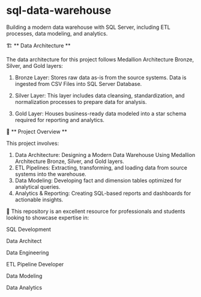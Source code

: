 # sql-data-warehouse
Building a modern data warehouse with SQL Server, including ETL processes, data modeling, and analytics.

🏗️ ** Data Architecture **

The data architecture for this project follows Medallion Architecture Bronze, Silver, and Gold layers:

1. Bronze Layer: Stores raw data as-is from the source systems. Data is ingested from CSV Files into SQL Server Database.

2. Silver Layer: This layer includes data cleansing, standardization, and normalization processes to prepare data for analysis.

3. Gold Layer: Houses business-ready data modeled into a star schema required for reporting and analytics.

📖 ** Project Overview **

This project involves:

1. Data Architecture: Designing a Modern Data Warehouse Using Medallion Architecture Bronze, Silver, and Gold layers.
2. ETL Pipelines: Extracting, transforming, and loading data from source systems into the warehouse.
3. Data Modeling: Developing fact and dimension tables optimized for analytical queries.
4. Analytics & Reporting: Creating SQL-based reports and dashboards for actionable insights.

🎯 This repository is an excellent resource for professionals and students looking to showcase expertise in:

SQL Development

Data Architect

Data Engineering

ETL Pipeline Developer

Data Modeling

Data Analytics
